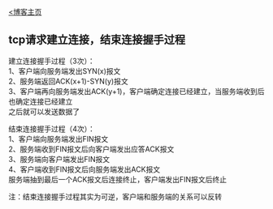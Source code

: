[<博客主页](https://jeremieastray.github.io)  
  
## tcp请求建立连接，结束连接握手过程
建立连接握手过程（3次）：  
1、客户端向服务端发出SYN(x)报文  
2、服务端返回ACK(x+1)-SYN(y)报文  
3、客户端再向服务端发出ACK(y+1)，客户端确定连接已经建立，当服务端收到后也确定连接已经建立  
之后就可以发送数据了  

结束连接握手过程（4次）：  
1、客户端向服务端发出FIN报文  
2、服务端收到FIN报文后向客户端发出应答ACK报文  
3、服务端向客户端发出FIN报文  
4、客户端收到FIN报文后向服务端发出ACK报文  
服务端抽到最后一个ACK报文后连接终止，客户端发出FIN报文后终止  

注：结束连接握手过程其实为可逆，客户端和服务端的关系可以反转  
